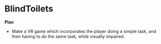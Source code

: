 # BlindToilets
**Plan**
- Make a VR game which incorporates the player doing a simple task, and then having to do the same task, while visually impaired.
